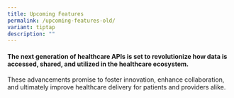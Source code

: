 ```yaml
---
title: Upcoming Features
permalink: /upcoming-features-old/
variant: tiptap
description: ""
---
```

<h4>The next generation of healthcare APIs is set to revolutionize how data is accessed, shared, and utilized in the healthcare ecosystem. </h4>
<p>These advancements promise to foster innovation, enhance collaboration,
and ultimately improve healthcare delivery for patients and providers alike.</p>
<p></p>